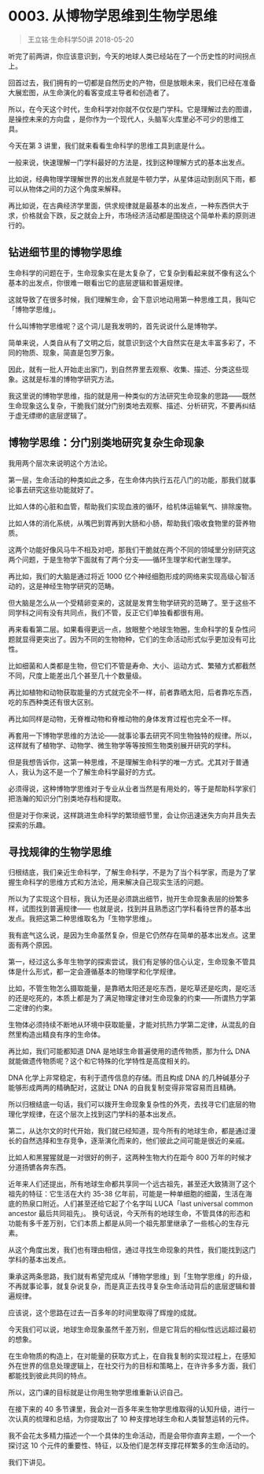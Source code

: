 # 0003. 从博物学思维到生物学思维
> 王立铭·生命科学50讲
2018-05-20

听完了前两讲，你应该意识到，今天的地球人类已经站在了一个历史性的时间拐点上。

回首过去，我们拥有的一切都是自然历史的产物，但是放眼未来，我们已经在准备大展宏图，从生命演化的看客变成主导者和创造者了。

所以，在今天这个时代，生命科学对你就不仅仅是门学科。它是理解过去的图谱，是操控未来的方向盘 ，是你作为一个现代人，头脑军火库里必不可少的思维工具。

今天在第 3 讲里，我们就来看看生命科学的思维工具到底是什么。

一般来说，快速理解一门学科最好的方法是，找到这种理解方式的基本出发点。

比如说，经典物理学理解世界的出发点就是牛顿力学，从星体运动到刮风下雨，都可以从物体之间的力这个角度来解释。

再比如说，在古典经济学里面，供求规律就是最基本的出发点，一种东西供大于求，价格就会下跌，反之就会上升，市场经济活动都是围绕这个简单朴素的原则进行的。

## 钻进细节里的博物学思维
生命科学的问题在于，生命现象实在是太复杂了，它复杂到看起来就不像有这么个基本的出发点，你很难一眼看出它的底层逻辑和普遍规律。

这就导致了在很多时候，我们理解生命，会下意识地动用第一种思维工具，我叫它「博物学思维」。

什么叫博物学思维呢？这个词儿是我发明的，首先说说什么是博物学。

简单来说，人类自从有了文明之后，就意识到这个大自然实在是太丰富多彩了，不同的物质、现象，简直是包罗万象。

因此，就有一批人开始走出家门，到自然界里去观察、收集、描述、分类这些现象。这就是标准的博物学研究方法。

我这里说的博物学思维，指的就是用一种类似的方法研究生命现象的思路——既然生命现象这么复杂，干脆我们就分门别类地去观察、描述、分析研究，不要再纠结于虚无缥缈的底层逻辑了。

## 博物学思维：分门别类地研究复杂生命现象
我用两个层次来说明这个方法论。

第一层，生命活动的种类如此之多，在生命体内执行五花八门的功能，那我们就事论事去研究这些功能就好了。

比如人体的心脏和血管，帮助我们实现血液的循环，给机体运输氧气、排除废物。

比如人体的消化系统，从嘴巴到胃再到大肠和小肠，帮助我们吸收食物里的营养物质。

这两个功能好像风马牛不相及对吧，那我们干脆就在两个不同的领域里分别研究这两个问题，于是生物学下面就有了两个分支——循环生理学和代谢生理学。

再比如，我们的大脑是通过将近 1000 亿个神经细胞形成的网络来实现高级心智活动的，这是神经生物学研究的范畴。

但大脑是怎么从一个受精卵变来的，这就是发育生物学研究的范畴了。至于这些不同学科之间有没有共同点，我们不管，反正它们单独看都很有用。

再来看看第二层。如果看得更远一点，放眼整个地球生物圈，生命科学的复杂性问题就显得更突出了。因为不同的生物物种，它们的生命活动形式似乎更加没有可比性。

比如细菌和人类都是生物，但它们不管是寿命、大小、运动方式、繁殖方式都截然不同，尺度上能差出几个甚至几十个数量级。

再比如植物和动物获取能量的方式就完全不一样，前者靠晒太阳，后者靠吃东西，吃的东西种类还有很大区别。

再比如同样是动物，无脊椎动物和脊椎动物的身体发育过程也完全不一样。

再套用一下博物学思维的方法论——就事论事去研究不同生物独特的规律。所以，这样就有了植物学、动物学、微生物学等等按照生物类别展开研究的学科。

但是我想告诉你，这第一种思维，不是理解生命科学的唯一方式。尤其对于普通人，我认为这不是一个了解生命科学最好的方式。

必须得说，这种博物学思维对于专业从业者当然是有用处的，等于是帮助科学家们把浩瀚的知识分门别类地存档和提取。

但是对于你来说，这样跳进生命科学的繁琐细节里，会让你迅速迷失方向并且失去探索的乐趣。

## 寻找规律的生物学思维
归根结底，我们亲近生命科学，了解生命科学，不是为了当个科学家，而是为了掌握生命科学的思维方式和方法论，用来解决自己现实生活的问题。

所以为了实现这个目标，我认为还是必须跳出细节，抛开生命现象表层的纷繁多样，试图找到普遍规律—— 也就是说，找到并且熟悉这门学科看待世界的基本出发点。我把这第二种思维取名为「生物学思维」。

我有底气这么说，是因为生命虽然复杂，但是它仍然存在简单的基本出发点。这里面有两个原因。

第一，经过这么多年生物学的探索尝试，我们有足够的信心认定，生命现象不管具体是什么形式，都一定会遵循基本的物理学和化学规律。

比如，不管生物怎么摄取能量，是靠晒太阳还是吃东西，是吃草还是吃肉，是吃活的还是吃死的，本质上都是为了满足物理定律对生命现象的约束——所谓热力学第二定律的约束。

生物体必须持续不断地从环境中获取能量，才能对抗热力学第二定律，从混乱的自然里构造出精良有序的生命体。

再比如，我们可能都知道 DNA 是地球生命普遍使用的遗传物质，那为什么 DNA 就能做遗传物质呢？这个和它特殊的化学特性是高度相关的。

DNA 化学上非常稳定，有利于遗传信息的存储。而且构成 DNA 的几种碱基分子能够形成两两的精确配对，这就让 DNA 的自我复制变得非常容易而且精确。

所以归根结底一句话，我们可以拨开生命现象复杂性的外壳，去找寻它们底层的物理化学规律，在这个层次上找到这门学科的基本出发点。

第二，从达尔文的时代开始，我们就已经知道，现今所有的地球生命，都是通过漫长的自然选择和生存竞争，逐渐演化而来的，他们彼此之间可能是很近的亲戚。

比如人和黑猩猩就是一对很好的例子，这两种生物大约在距今 800 万年的时候才分道扬镳各奔东西。

近年来人们还提出，所有地球生命都共享同一个远古祖先，甚至还大致猜测了这个祖先的特征：它生活在大约 35-38 亿年前，可能是一种单细胞的细菌，生活在海底的热泉口附近。人们甚至还给它起了个名字叫 LUCA「last universal common ancestor 最后共同祖先」。
换句话说，今天所有的地球生命，不管具体的形态和功能有多千差万别，它们本质上都是从同一个祖先那里继承了一些核心的生存元素。

从这个角度出发，我们也有理由相信，通过寻找生命现象的共性，我们能找到这门学科的基本出发点。

秉承这两条思路，我们就有希望完成从「博物学思维」到「生物学思维」的升级，不再就事论事，就复杂说复杂，而是真正去找寻复杂生命活动背后的底层逻辑和普遍规律。

应该说，这个思路在过去一百多年的时间里取得了辉煌的成就。

今天我们可以说，地球生命现象虽然千差万别，但是它背后的相似性远远超过最初的想象。

在生命物质的构造上，在对能量的获取方式上，在自我复制的实现过程上，在感知外在世界的信息处理逻辑上，在社交行为的目标和策略上，在许许多多方面，我们都能找到彼此共同的特点。

所以，这门课的目标就是让你用生物学思维重新认识自己。

在接下来的 40 多节课里，我会对一百多年来生物学思维取得的认知升级，进行一次认真的梳理和总结，为你提取出了 10 种支撑地球生命和人类智慧运转的元件。

我不会花太多精力描述一个一个具体的生命活动，而是会带你直奔主题，一个一个探讨这 10 个元件的重要性、特征，以及他们是怎样支撑花样繁多的生命活动的。

我们下讲见。


